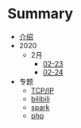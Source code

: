 # Summary

* [介绍](README.md)
* 2020
    * 2月
        * [02-23](pages/2020/2月/02-23.md)
        * [02-24](pages/2020/2月/02-24.md)
* 专题
    * [TCP/IP](pages/topic/TCP_IP.md)
    * [bilibili](pages/topic/bilibili.md)
    * [spark](pages/topic/spark.md)
    * [php](pages/topic/php.md)

